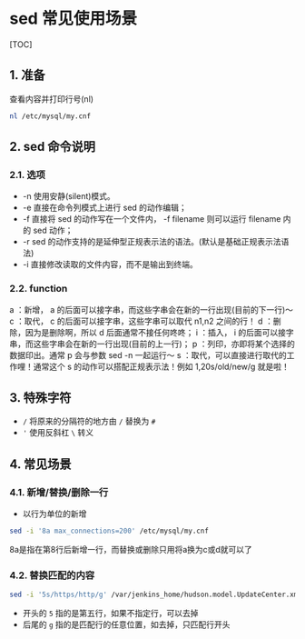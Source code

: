 # sed 常见使用场景

[TOC]

## 1. 准备

查看内容并打印行号(nl)

```sh
nl /etc/mysql/my.cnf
```

## 2. sed 命令说明

### 2.1. 选项

- -n
  使用安静(silent)模式。
- -e
  直接在命令列模式上进行 sed 的动作编辑；
- -f
  直接将 sed 的动作写在一个文件内， -f filename 则可以运行 filename 内的 sed 动作；
- -r
  sed 的动作支持的是延伸型正规表示法的语法。(默认是基础正规表示法语法)
- -i
  直接修改读取的文件内容，而不是输出到终端。

### 2.2. function

a ：新增， a 的后面可以接字串，而这些字串会在新的一行出现(目前的下一行)～
c ：取代， c 的后面可以接字串，这些字串可以取代 n1,n2 之间的行！
d ：删除，因为是删除啊，所以 d 后面通常不接任何咚咚；
i ：插入， i 的后面可以接字串，而这些字串会在新的一行出现(目前的上一行)；
p ：列印，亦即将某个选择的数据印出。通常 p 会与参数 sed -n 一起运行～
s ：取代，可以直接进行取代的工作哩！通常这个 s 的动作可以搭配正规表示法！例如 1,20s/old/new/g 就是啦！

## 3. 特殊字符

- `/`
  将原来的分隔符的地方由 `/` 替换为 `#`
- `'`
  使用反斜杠 `\` 转义

## 4. 常见场景

### 4.1. 新增/替换/删除一行

- 以行为单位的新增

```sh
sed -i '8a max_connections=200' /etc/mysql/my.cnf
```

8a是指在第8行后新增一行，而替换或删除只用将a换为c或d就可以了

### 4.2. 替换匹配的内容

```sh
sed -i '5s/https/http/g' /var/jenkins_home/hudson.model.UpdateCenter.xml
```

- 开头的 `5` 指的是第五行，如果不指定行，可以去掉
- 后尾的 `g` 指的是匹配行的任意位置，如去掉，只匹配行开头
